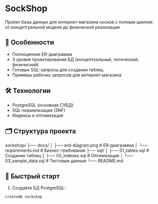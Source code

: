 # SockShop
Проект базы данных для интернет-магазина носков с полным циклом: от концептуальной модели до физической реализации.

## 📌 Особенности
- Полноценная ER-диаграмма
- 3 уровня проектирования БД (концептуальный, логический, физический)
- Готовые SQL-запросы для создания таблиц
- Примеры рабочих запросов для интернет-магазина

## 🛠 Технологии
- PostgreSQL (основная СУБД)
- SQL-нормализация (3NF)
- Индексы и оптимизация

## 🗂 Структура проекта
sockshop/
├── docs/
│ ├── erd-diagram.png # ER-диаграмма
│ └── requirements.md # Бизнес-требования
├── sql/
│ ├── 01_tables.sql # Создание таблиц
│ ├── 02_indexes.sql # Оптимизация
│ └── 03_sample_data.sql # Тестовые данные
└── README.md


## 🚀 Быстрый старт
1. Создайте БД PostgreSQL:
```bash
createdb sockshop
